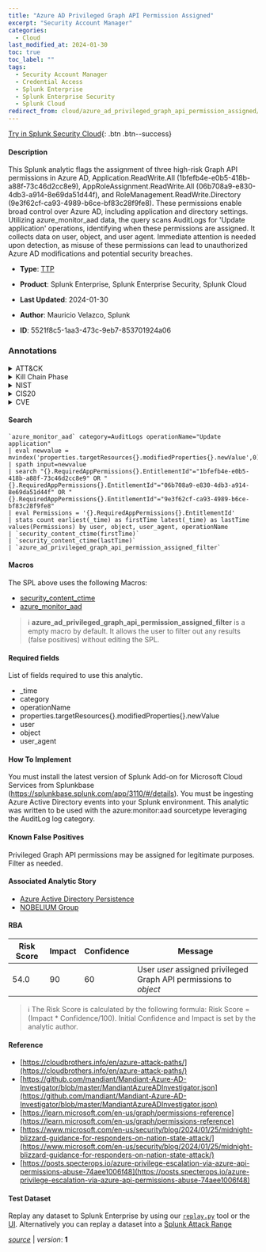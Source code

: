 ```yaml
---
title: "Azure AD Privileged Graph API Permission Assigned"
excerpt: "Security Account Manager"
categories:
  - Cloud
last_modified_at: 2024-01-30
toc: true
toc_label: ""
tags:
  - Security Account Manager
  - Credential Access
  - Splunk Enterprise
  - Splunk Enterprise Security
  - Splunk Cloud
redirect_from: cloud/azure_ad_privileged_graph_api_permission_assigned/
---
```




[Try in Splunk Security Cloud](https://www.splunk.com/en_us/cyber-security.html){: .btn .btn--success}

#### Description

This Splunk analytic flags the assignment of three high-risk Graph API permissions in Azure AD, Application.ReadWrite.All (1bfefb4e-e0b5-418b-a88f-73c46d2cc8e9), AppRoleAssignment.ReadWrite.All (06b708a9-e830-4db3-a914-8e69da51d44f), and RoleManagement.ReadWrite.Directory (9e3f62cf-ca93-4989-b6ce-bf83c28f9fe8). These permissions enable broad control over Azure AD, including application and directory settings. Utilizing azure_monitor_aad data, the query scans AuditLogs for &#39;Update application&#39; operations, identifying when these permissions are assigned. It collects data on user, object, and user agent. Immediate attention is needed upon detection, as misuse of these permissions can lead to unauthorized Azure AD modifications and potential security breaches.

- **Type**: [TTP](https://github.com/splunk/security_content/wiki/Detection-Analytic-Types)
- **Product**: Splunk Enterprise, Splunk Enterprise Security, Splunk Cloud

- **Last Updated**: 2024-01-30
- **Author**: Mauricio Velazco, Splunk
- **ID**: 5521f8c5-1aa3-473c-9eb7-853701924a06

### Annotations
<details>
  <summary>ATT&CK</summary>

<div markdown="1">

#### [ATT&CK](https://attack.mitre.org/)

| ID          | Technique   | Tactic         |
| ----------- | ----------- |--------------- |
| [T1003.002](https://attack.mitre.org/techniques/T1003/002/) | Security Account Manager | Credential Access |

</div>
</details>


<details>
  <summary>Kill Chain Phase</summary>

<div markdown="1">

* Exploitation


</div>
</details>


<details>
  <summary>NIST</summary>

<div markdown="1">

* DE.CM



</div>
</details>

<details>
  <summary>CIS20</summary>

<div markdown="1">

* CIS 10



</div>
</details>

<details>
  <summary>CVE</summary>

<div markdown="1">


</div>
</details>


#### Search

```
`azure_monitor_aad` category=AuditLogs operationName="Update application"  
| eval newvalue = mvindex('properties.targetResources{}.modifiedProperties{}.newValue',0) 
| spath input=newvalue  
| search "{}.RequiredAppPermissions{}.EntitlementId"="1bfefb4e-e0b5-418b-a88f-73c46d2cc8e9" OR "{}.RequiredAppPermissions{}.EntitlementId"="06b708a9-e830-4db3-a914-8e69da51d44f" OR "{}.RequiredAppPermissions{}.EntitlementId"="9e3f62cf-ca93-4989-b6ce-bf83c28f9fe8"  
| eval Permissions = '{}.RequiredAppPermissions{}.EntitlementId' 
| stats count earliest(_time) as firstTime latest(_time) as lastTime values(Permissions) by user, object, user_agent, operationName 
| `security_content_ctime(firstTime)` 
| `security_content_ctime(lastTime)`   
| `azure_ad_privileged_graph_api_permission_assigned_filter`
```

#### Macros
The SPL above uses the following Macros:
* [security_content_ctime](https://github.com/splunk/security_content/blob/develop/macros/security_content_ctime.yml)
* [azure_monitor_aad](https://github.com/splunk/security_content/blob/develop/macros/azure_monitor_aad.yml)

> :information_source:
> **azure_ad_privileged_graph_api_permission_assigned_filter** is a empty macro by default. It allows the user to filter out any results (false positives) without editing the SPL.



#### Required fields
List of fields required to use this analytic.
* _time
* category
* operationName
* properties.targetResources{}.modifiedProperties{}.newValue
* user
* object
* user_agent



#### How To Implement
You must install the latest version of Splunk Add-on for Microsoft Cloud Services from Splunkbase (https://splunkbase.splunk.com/app/3110/#/details). You must be ingesting Azure Active Directory events into your Splunk environment. This analytic was written to be used with the azure:monitor:aad sourcetype leveraging the AuditLog log category.
#### Known False Positives
Privileged Graph API permissions may be assigned for legitimate purposes. Filter as needed.

#### Associated Analytic Story
* [Azure Active Directory Persistence](/stories/azure_active_directory_persistence)
* [NOBELIUM Group](/stories/nobelium_group)




#### RBA

| Risk Score  | Impact      | Confidence   | Message      |
| ----------- | ----------- |--------------|--------------|
| 54.0 | 90 | 60 | User $user$ assigned privileged Graph API permissions to $object$ |


> :information_source:
> The Risk Score is calculated by the following formula: Risk Score = (Impact * Confidence/100). Initial Confidence and Impact is set by the analytic author.


#### Reference

* [https://cloudbrothers.info/en/azure-attack-paths/](https://cloudbrothers.info/en/azure-attack-paths/)
* [https://github.com/mandiant/Mandiant-Azure-AD-Investigator/blob/master/MandiantAzureADInvestigator.json](https://github.com/mandiant/Mandiant-Azure-AD-Investigator/blob/master/MandiantAzureADInvestigator.json)
* [https://learn.microsoft.com/en-us/graph/permissions-reference](https://learn.microsoft.com/en-us/graph/permissions-reference)
* [https://www.microsoft.com/en-us/security/blog/2024/01/25/midnight-blizzard-guidance-for-responders-on-nation-state-attack/](https://www.microsoft.com/en-us/security/blog/2024/01/25/midnight-blizzard-guidance-for-responders-on-nation-state-attack/)
* [https://posts.specterops.io/azure-privilege-escalation-via-azure-api-permissions-abuse-74aee1006f48](https://posts.specterops.io/azure-privilege-escalation-via-azure-api-permissions-abuse-74aee1006f48)



#### Test Dataset
Replay any dataset to Splunk Enterprise by using our [`replay.py`](https://github.com/splunk/attack_data#using-replaypy) tool or the [UI](https://github.com/splunk/attack_data#using-ui).
Alternatively you can replay a dataset into a [Splunk Attack Range](https://github.com/splunk/attack_range#replay-dumps-into-attack-range-splunk-server)




[*source*](https://github.com/splunk/security_content/tree/develop/detections/cloud/azure_ad_privileged_graph_api_permission_assigned.yml) \| *version*: **1**